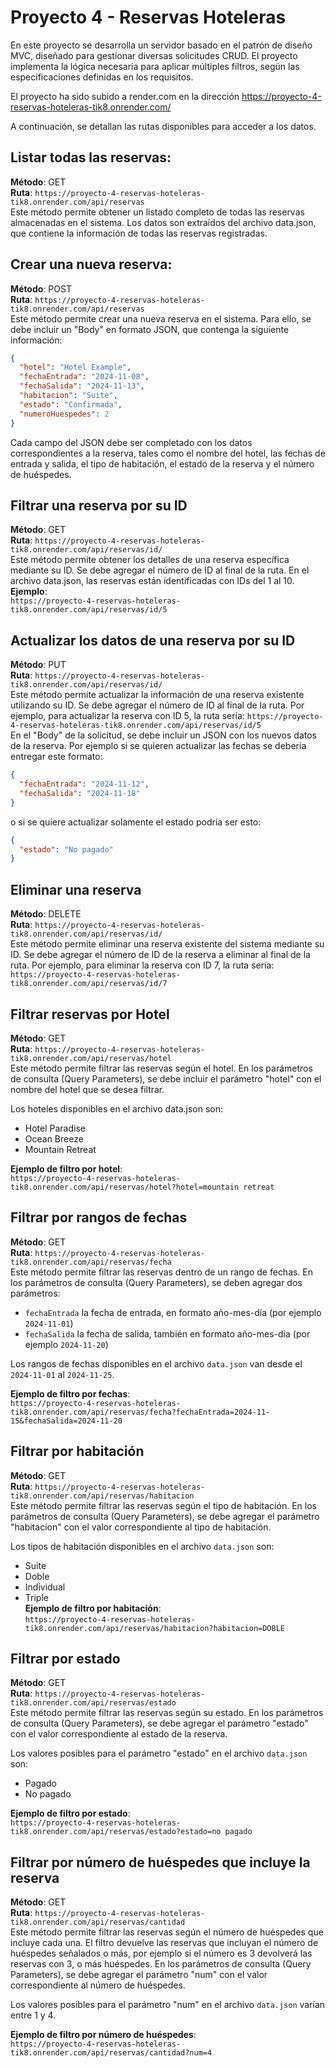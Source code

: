 # Proyecto 4 - Reservas Hoteleras

En este proyecto se desarrolla un servidor basado en el patrón de diseño MVC, diseñado para gestionar diversas solicitudes CRUD.
El proyecto implementa la lógica necesaria para aplicar múltiples filtros, según las especificaciones definidas en los requisitos.

El proyecto ha sido subido a render.com en la dirección https://proyecto-4-reservas-hoteleras-tik8.onrender.com/

A continuación, se detallan las rutas disponibles para acceder a los datos.

## Listar todas las reservas:
**Método**: GET  
**Ruta**: `https://proyecto-4-reservas-hoteleras-tik8.onrender.com/api/reservas`  
Este método permite obtener un listado completo de todas las reservas almacenadas en el sistema. Los datos son extraídos del archivo data.json, que contiene la información de todas las reservas registradas.


## Crear una nueva reserva:
**Método**: POST  
**Ruta**: `https://proyecto-4-reservas-hoteleras-tik8.onrender.com/api/reservas`  
Este método permite crear una nueva reserva en el sistema. Para ello, se debe incluir un "Body" en formato JSON, que contenga la siguiente información:
```json
{
  "hotel": "Hotel Example",
  "fechaEntrada": "2024-11-08",
  "fechaSalida": "2024-11-13",
  "habitacion": "Suite",
  "estado": "Confirmada",
  "numeroHuespedes": 2
}
```
Cada campo del JSON debe ser completado con los datos correspondientes a la reserva, tales como el nombre del hotel, las fechas de entrada y salida, el tipo de habitación, el estado de la reserva y el número de huéspedes.


## Filtrar una reserva por su ID
**Método**: GET  
**Ruta**: `https://proyecto-4-reservas-hoteleras-tik8.onrender.com/api/reservas/id/`  
Este método permite obtener los detalles de una reserva específica mediante su ID. Se debe agregar el número de ID al final de la ruta. En el archivo data.json, las reservas están identificadas con IDs del 1 al 10.  
**Ejemplo**:  
`https://proyecto-4-reservas-hoteleras-tik8.onrender.com/api/reservas/id/5`


## Actualizar los datos de una reserva por su ID
**Método**: PUT  
**Ruta**: `https://proyecto-4-reservas-hoteleras-tik8.onrender.com/api/reservas/id/`  
Este método permite actualizar la información de una reserva existente utilizando su ID. Se debe agregar el número de ID al final de la ruta. Por ejemplo, para actualizar la reserva con ID 5, la ruta sería:
`https://proyecto-4-reservas-hoteleras-tik8.onrender.com/api/reservas/id/5`  
En el "Body" de la solicitud, se debe incluir un JSON con los nuevos datos de la reserva. Por ejemplo si se quieren actualizar las fechas se debería entregar este formato:
```json
{
  "fechaEntrada": "2024-11-12",
  "fechaSalida": "2024-11-18"
}
```
o si se quiere actualizar solamente el estado podría ser esto:
```json
{
  "estado": "No pagado"
}
```

## Eliminar una reserva
**Método**: DELETE  
**Ruta**: `https://proyecto-4-reservas-hoteleras-tik8.onrender.com/api/reservas/id/`  
Este método permite eliminar una reserva existente del sistema mediante su ID. Se debe agregar el número de ID de la reserva a eliminar al final de la ruta. Por ejemplo, para eliminar la reserva con ID 7, la ruta sería:
`https://proyecto-4-reservas-hoteleras-tik8.onrender.com/api/reservas/id/7`


## Filtrar reservas por Hotel
**Método**: GET  
**Ruta**: `https://proyecto-4-reservas-hoteleras-tik8.onrender.com/api/reservas/hotel`  
Este método permite filtrar las reservas según el hotel. En los parámetros de consulta (Query Parameters), se debe incluir el parámetro "hotel" con el nombre del hotel que se desea filtrar.

Los hoteles disponibles en el archivo data.json son:

- Hotel Paradise
- Ocean Breeze
- Mountain Retreat

**Ejemplo de filtro por hotel**:  
`https://proyecto-4-reservas-hoteleras-tik8.onrender.com/api/reservas/hotel?hotel=mountain retreat`


## Filtrar por rangos de fechas
**Método**: GET  
**Ruta**: `https://proyecto-4-reservas-hoteleras-tik8.onrender.com/api/reservas/fecha`  
Este método permite filtrar las reservas dentro de un rango de fechas. En los parámetros de consulta (Query Parameters), se deben agregar dos parámetros:
- `fechaEntrada` la fecha de entrada, en formato año-mes-día (por ejemplo `2024-11-01`)  
- `fechaSalida` la fecha de salida, también en formato año-mes-día (por ejemplo `2024-11-20`)  

Los rangos de fechas disponibles en el archivo  `data.json` van desde el `2024-11-01` al `2024-11-25`. 

**Ejemplo de filtro por fechas**:  
`https://proyecto-4-reservas-hoteleras-tik8.onrender.com/api/reservas/fecha?fechaEntrada=2024-11-15&fechaSalida=2024-11-20`


## Filtrar por habitación
**Método**: GET  
**Ruta**: `https://proyecto-4-reservas-hoteleras-tik8.onrender.com/api/reservas/habitacion`  
Este método permite filtrar las reservas según el tipo de habitación. En los parámetros de consulta (Query Parameters), se debe agregar el parámetro "habitacion" con el valor correspondiente al tipo de habitación.

Los tipos de habitación disponibles en el archivo `data.json` son:
- Suite  
- Doble  
- Individual  
- Triple  
**Ejemplo de filtro por habitación**:  
`https://proyecto-4-reservas-hoteleras-tik8.onrender.com/api/reservas/habitacion?habitacion=DOBLE`


## Filtrar por estado
**Método**: GET  
**Ruta**: `https://proyecto-4-reservas-hoteleras-tik8.onrender.com/api/reservas/estado`  
Este método permite filtrar las reservas según su estado. En los parámetros de consulta (Query Parameters), se debe agregar el parámetro "estado" con el valor correspondiente al estado de la reserva.

Los valores posibles para el parámetro "estado" en el archivo `data.json` son:
- Pagado  
- No pagado

**Ejemplo de filtro por estado**:  
`https://proyecto-4-reservas-hoteleras-tik8.onrender.com/api/reservas/estado?estado=no pagado`


## Filtrar por número de huéspedes que incluye la reserva
**Método**: GET  
**Ruta**: `https://proyecto-4-reservas-hoteleras-tik8.onrender.com/api/reservas/cantidad`  
Este método permite filtrar las reservas según el número de huéspedes que incluye cada una. El filtro devuelve las reservas que incluyan el número de huéspedes señalados o más, por ejemplo si el número es 3 devolverá las reservas con 3, o más huéspedes. 
En los parámetros de consulta (Query Parameters), se debe agregar el parámetro "num" con el valor correspondiente al número de huéspedes.

Los valores posibles para el parámetro "num" en el archivo `data.json` varían entre 1 y 4.

**Ejemplo de filtro por número de huéspedes**:  
`https://proyecto-4-reservas-hoteleras-tik8.onrender.com/api/reservas/cantidad?num=4`

